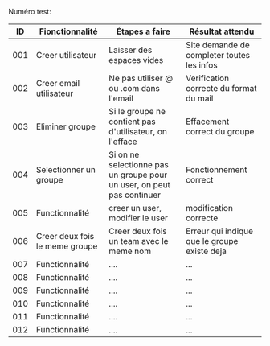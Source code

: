 Numéro test:

| ID  | Fionctionnalité | Étapes a faire | Résultat attendu|
|-----|-----------------|----------------|-----------------|
| 001 | Creer utilisateur  | Laisser des espaces vides  | Site demande de completer toutes les infos |
| 002 | Creer email utilisateur  | Ne pas utiliser @ ou .com dans l'email | Verification correcte du format du mail |
| 003 | Eliminer groupe  | Si le groupe ne contient pas d'utilisateur, on l'efface | Effacement correct du groupe |
| 004 | Selectionner un groupe  | Si on ne selectionne pas un groupe pour un user, on peut pas continuer | Fonctionnement correct |
| 005 | Functionnalité  | creer un user, modifier le user | modification correcte|
| 006 | Creer deux fois le meme groupe  | Creer deux fois un team avec le meme nom | Erreur qui indique que le groupe existe deja |
| 007 | Functionnalité  | .... | ...|
| 008 | Functionnalité  | .... | ...|
| 009 | Functionnalité  | .... | ...|
| 010 | Functionnalité  | .... | ...|
| 011 | Functionnalité  | .... | ...|
| 012 | Functionnalité  | .... | ...|

